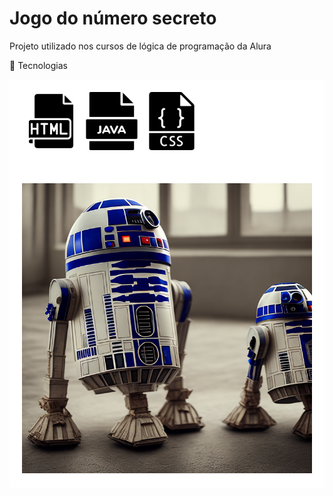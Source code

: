 <h1>Jogo do número secreto</h1>
<p>Projeto utilizado nos cursos de lógica de programação da Alura</p>


🚀 Tecnologias

<div style="background-color: white; padding: 20px;">
<img src="img/arquivo-html.png" alt = "icone do html" style="width:20%;">
<img src="img/javascript.png" alt = "icone do html" style="width:20%;">
<img src="img/css.png" alt = "icone do html" style="width:20%;">
<sp
</div>
  <img src="img/bg.png" alt="robot da alura" style="margin-top: 50px;">
